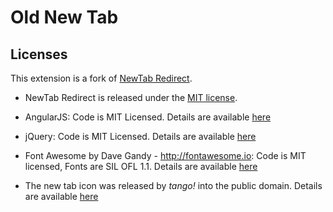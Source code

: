 # Old New Tab

## Licenses

This extension is a fork of [NewTab Redirect](https://github.com/jimschubert/NewTab-Redirect).

* NewTab Redirect is released under the [MIT license](http://bit.ly/mit-license).

* AngularJS: Code is MIT Licensed. Details are available [here](https://github.com/angular/angular.js/blob/master/LICENSE)

* jQuery: Code is MIT Licensed. Details are available [here](https://github.com/jquery/jquery/blob/master/MIT-LICENSE.txt)

* Font Awesome by Dave Gandy - http://fontawesome.io: Code is MIT licensed, Fonts are SIL OFL 1.1. Details are available [here](http://fontawesome.io/license/)

* The new tab icon was released by <em>tango!</em> into the public domain.  Details are available [here](http://en.wikipedia.org/wiki/File:Tab-new.svg)
